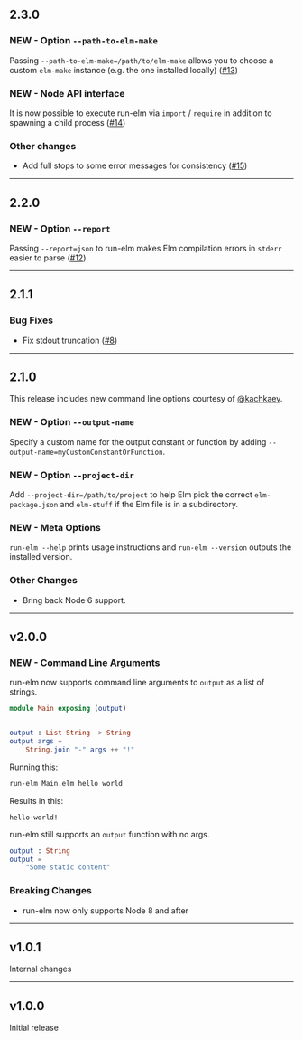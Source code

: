 ## 2.3.0

### NEW - Option `--path-to-elm-make`

Passing `--path-to-elm-make=/path/to/elm-make` allows you to choose a custom `elm-make` instance (e.g. the one installed locally) ([#13](https://github.com/jfairbank/run-elm/pull/13))

### NEW - Node API interface

It is now possible to execute run-elm via `import` / `require` in addition to spawning a child process ([#14](https://github.com/jfairbank/run-elm/pull/14))

### Other changes

* Add full stops to some error messages for consistency ([#15](https://github.com/jfairbank/run-elm/pull/15))

---

## 2.2.0

### NEW - Option `--report`

Passing `--report=json` to run-elm makes Elm compilation errors in `stderr` easier to parse ([#12](https://github.com/jfairbank/run-elm/pull/12))

---

## 2.1.1

### Bug Fixes

* Fix stdout truncation ([#8](https://github.com/jfairbank/run-elm/pull/8))

---

## 2.1.0

This release includes new command line options courtesy of [@kachkaev](https://github.com/kachkaev).

### NEW - Option `--output-name`

Specify a custom name for the output constant or function by adding `--output-name=myCustomConstantOrFunction`.

### NEW - Option `--project-dir`

Add `--project-dir=/path/to/project` to help Elm pick the correct `elm-package.json` and `elm-stuff` if the Elm file is in a subdirectory.

### NEW - Meta Options

`run-elm --help` prints usage instructions and `run-elm --version` outputs the installed version.

### Other Changes

* Bring back Node 6 support.

---

## v2.0.0

### NEW - Command Line Arguments

run-elm now supports command line arguments to `output` as a list of strings.

```elm
module Main exposing (output)


output : List String -> String
output args =
    String.join "-" args ++ "!"
```

Running this:

```bash
run-elm Main.elm hello world
```

Results in this:

```
hello-world!
```

run-elm still supports an `output` function with no args.

```elm
output : String
output =
    "Some static content"
```

### Breaking Changes

* run-elm now only supports Node 8 and after

---

## v1.0.1

Internal changes

---

## v1.0.0

Initial release
